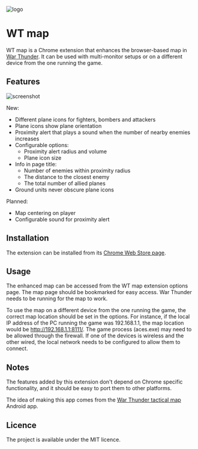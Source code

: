 ![logo](https://raw.github.com/slikts/wtmap/master/images/icon-128.png)

WT map
=======


WT map is a Chrome extension that enhances the browser-based
map in [War Thunder](http://warthunder.com/). It can be used with multi-monitor
setups or on a different device from the one running the game.

Features
--------

![screenshot](https://raw.github.com/slikts/wtmap/master/images/screenshot.png)

New:

 * Different plane icons for fighters, bombers and attackers
 * Plane icons show plane orientation
 * Proximity alert that plays a sound when the number of nearby enemies increases
 * Configurable options:
   * Proximity alert radius and volume
   * Plane icon size
 * Info in page title:
   * Number of enemies within proximity radius
   * The distance to the closest enemy
   * The total number of allied planes
 * Ground units never obscure plane icons

Planned:

 * Map centering on player
 * Configurable sound for proximity alert

Installation
------------

The extension can be installed from its [Chrome Web Store page](https://chrome.google.com/webstore/detail/gmhaddmfnmddbjgobfjfghpjlbgmeiop).

Usage
-----

The enhanced map can be accessed from the WT map extension options page. 
The map page should be bookmarked for easy access. War Thunder needs to 
be running for the map to work.

To use the map on a different device from the one running the game,
the correct map location should be set in the options. For instance,
if the local IP address of the PC running the game was 192.168.1.1,
the map location would be http://192.168.1.1:8111/. The game process (aces.exe) 
may need to be allowed through the firewall. If one of the devices is wireless
and the other wired, the local network needs to be configured 
to allow them to connect.

Notes
-----

The features added by this extension don't depend on Chrome specific
functionality, and it should be easy to port them to other platforms.

The idea of making this app comes from the
[War Thunder tactical map](https://play.google.com/store/apps/details?id=net.junkcode.warthundertacticalmap)
Android app.

Licence
-------

The project is available under the MIT licence.